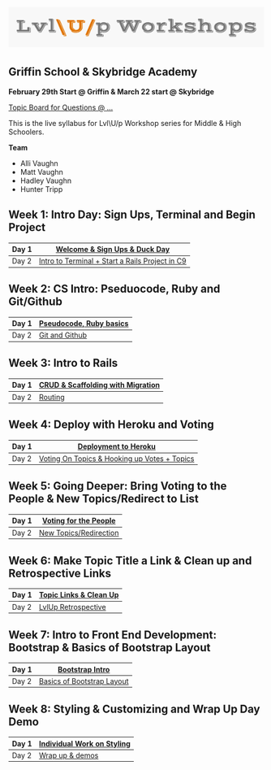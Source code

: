 ---
---

![logo](https://github.com/AlliVaughn/lvlup_curriculum/raw/master/images/logo.png)
=================================

## Griffin School & Skybridge Academy 
**February 29th Start @ Griffin & March 22 start @ Skybridge**

[Topic Board for Questions @ ...]()

This is the live syllabus for Lvl\U/p Workshop series for Middle & High Schoolers. 

**Team**
* Alli Vaughn 
* Matt Vaughn
* Hadley Vaughn 
* Hunter Tripp


## Week 1: Intro Day:  Sign Ups, Terminal and Begin Project
|Day 1          | [Welcome & Sign Ups & Duck Day ](week_1.1.md)|
|---------------|----------------------------------------------------------------|
|Day 2          | [Intro to Terminal + Start a Rails Project in C9 ](week_1.2.md)|

## Week 2: CS Intro: Pseduocode, Ruby and Git/Github
|Day 1          | [Pseudocode, Ruby basics](week_2.1.md)|
|---------------|----------------------------------------------------------------|
|Day 2          | [Git and Github](week_2.2.md)|

## Week 3: Intro to Rails 
|Day 1          | [CRUD & Scaffolding with Migration](week_3.1.md)|
|---------------|----------------------------------------------------------------|
|Day 2          | [Routing](week_3.2.md)|

## Week 4:  Deploy with Heroku and Voting 
|Day 1          | [Deployment to Heroku](week_4.1.md)|
|---------------|----------------------------------------------------------------|
|Day 2          | [Voting On Topics & Hooking up Votes + Topics](week_4.2.md)|

## Week 5: Going Deeper: Bring Voting to the People & New Topics/Redirect to List
|Day 1          | [Voting for the People](week_5.1.md)|
|---------------|----------------------------------------------------------------|
|Day 2          | [New Topics/Redirection](week_5.2.md)|

## Week 6: Make Topic Title a Link & Clean up and Retrospective Links
|Day 1          | [Topic Links & Clean Up](week_6.1.md)|
|---------------|----------------------------------------------------------------|
|Day 2          | [LvlUp Retrospective](week_6.2.md)|

## Week 7: Intro to Front End Development: Bootstrap & Basics of Bootstrap Layout
|Day 1          | [Bootstrap Intro ](week_7.1.md)|
|---------------|----------------------------------------------------------------|
|Day 2          | [Basics of Bootstrap Layout](week_7.2.md)|

## Week 8: Styling & Customizing and Wrap Up Day Demo
|Day 1          | [Individual Work on Styling ](week_8.1.md)|
|---------------|----------------------------------------------------------------|
|Day 2          | [Wrap up & demos ](week_8.2.md)|

